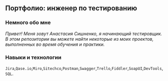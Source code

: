 <h2>Портфолио: инженер по тестированию</h2>

<h3>Немного обо мне</h3>
<em>Привет! Меня зовут Анастасия Сишненко, я начинающий тестировщик.
В этом репозитории вы можете найти некоторые из моих проектов, выполненных во время обучения и практики.</em>

<h3>Навыки и технологии</h3>
<code>Jira</code>,<code>Qase.io</code>,<code>Miro</code>,<code>Sitechco</code>,<code>Postman</code>,<code>Swagger</code>,<code>Trello</code>,<code>Fiddler</code>,<code>SoapUI</code>,<code>DevTools</code>,<code>SQL</code>.
